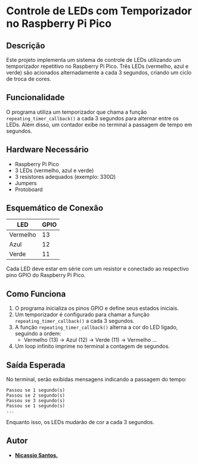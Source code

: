 # Controle de LEDs com Temporizador no Raspberry Pi Pico

## Descrição
Este projeto implementa um sistema de controle de LEDs utilizando um temporizador repetitivo no Raspberry Pi Pico. Três LEDs (vermelho, azul e verde) são acionados alternadamente a cada 3 segundos, criando um ciclo de troca de cores.

## Funcionalidade
O programa utiliza um temporizador que chama a função `repeating_timer_callback()` a cada 3 segundos para alternar entre os LEDs. Além disso, um contador exibe no terminal a passagem de tempo em segundos.

## Hardware Necessário
- Raspberry Pi Pico
- 3 LEDs (vermelho, azul e verde)
- 3 resistores adequados (exemplo: 330Ω)
- Jumpers
- Protoboard

## Esquemático de Conexão
| LED | GPIO |
|------|------|
| Vermelho | 13 |
| Azul | 12 |
| Verde | 11 |

Cada LED deve estar em série com um resistor e conectado ao respectivo pino GPIO do Raspberry Pi Pico.

## Como Funciona
1. O programa inicializa os pinos GPIO e define seus estados iniciais.
2. Um temporizador é configurado para chamar a função `repeating_timer_callback()` a cada 3 segundos.
3. A função `repeating_timer_callback()` alterna a cor do LED ligado, seguindo a ordem:
   - Vermelho (13) -> Azul (12) -> Verde (11) -> Vermelho ...
4. Um loop infinito imprime no terminal a contagem de segundos.

## Saída Esperada
No terminal, serão exibidas mensagens indicando a passagem do tempo:
```
Passou se 1 segundo(s)
Passou se 2 segundo(s)
Passou se 3 segundo(s)
Passou se 1 segundo(s)
...
```
Enquanto isso, os LEDs mudarão de cor a cada 3 segundos.

## Autor
- **[Nicassio Santos.](https://github.com/nicassiosantos)**




